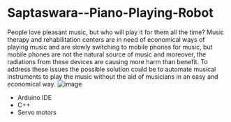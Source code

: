 # Saptaswara--Piano-Playing-Robot
People love pleasant music, but who will play it for
them all the time? Music therapy and rehabilitation
centers are in need of economical ways of playing
music and are slowly switching to mobile phones for
music, but mobile phones are not the natural source
of music and moreover, the radiations from these
devices are causing more harm than benefit. To
address these issues the possible solution could be to
automate musical
instruments to play the music
without the aid
of musicians
in
an easy
and
economical way.
![image](https://user-images.githubusercontent.com/47131180/197350930-b7cec716-1e6a-4f59-af94-b5eb920c62ff.png)
- Arduino IDE
- C++ 
- Servo motors


